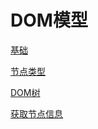 # DOM模型

[基础](基础/基础.md "基础")

[节点类型](节点类型/节点类型.md "节点类型")

[DOM树](DOM树/DOM树.md "DOM树")

[获取节点信息](获取节点信息/获取节点信息.md "获取节点信息")
